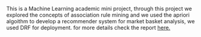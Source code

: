 This is a Machine Learning academic mini project, through this project we explored the concepts of association rule mining and we used the apriori algoithm to develop a recommender system for market basket analysis, we used DRF for deployment. for more details check the report [here.]()
